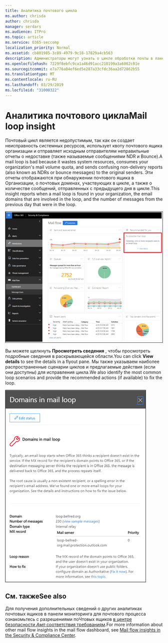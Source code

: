 ```yaml
---
title: Аналитика почтового цикла
ms.author: chrisda
author: chrisda
manager: serdars
ms.audience: ITPro
ms.topic: article
ms.service: O365-seccomp
localization_priority: Normal
ms.assetid: cb801985-3c89-4979-9c18-17829a4cb563
description: Администраторы могут узнать о цикле обработки почты в панели мониторинга почтовых ящиков в центре безопасности _Амп_ соответствия требованиям.
ms.openlocfilehash: 7229f8ebfc9ca1a46d91acc210199a3a6002c01e
ms.sourcegitcommit: e7a776a04ef6ed5e287a33cfdc36aa2d72862b55
ms.translationtype: MT
ms.contentlocale: ru-RU
ms.lasthandoff: 03/29/2019
ms.locfileid: "31000322"
---
```

# <a name="mail-loop-insight"></a><span data-ttu-id="0549a-103">Аналитика почтового цикла</span><span class="sxs-lookup"><span data-stu-id="0549a-103">Mail loop insight</span></span>

<span data-ttu-id="0549a-104">Почтовый цикл является недопустимым, так как он создает неисправность системных ресурсов, использует квоту почтового ящика организации и отправляет исходным отправителям неправильные отчеты о недоставке (также называемые сообщениями NDR и Bounce).</span><span class="sxs-lookup"><span data-stu-id="0549a-104">A mail loop is bad because it wastes system resources, consumes your organization's mail volume quota, and sends confusing non-delivery reports (also known as NDRs or bounce messages) to the original senders.</span></span> <span data-ttu-id="0549a-105">Эти отчеты отображаются при обнаружении почтового ящика в Организации, о почтовых доменах, участвующих в цикле, а также о количестве сообщений, отправленных с предыдущего дня в цикле.</span><span class="sxs-lookup"><span data-stu-id="0549a-105">This insight reports when a mail loop is found in your organization, the email domains that are involved in the loop, and the number of messages from the previous day that were in the loop.</span></span>

![Цикл обработки почты в панели мониторинга почтовых ящиков в центре безопасности _Амп_ соответствия требованиям](media/c3f707cb-4c89-4e88-989c-81ce1d1d6b99.png)

<span data-ttu-id="0549a-107">Вы можете щелкнуть **Просмотреть сведения** , чтобы просмотреть подробные сведения в раскрывающейся области.</span><span class="sxs-lookup"><span data-stu-id="0549a-107">You can click **View details** to see the details in a flyout pane.</span></span> <span data-ttu-id="0549a-108">Мы также указываем наиболее распространенные сценарии циклов и предлагаемые действия (если они доступны) для исправления цикла.</span><span class="sxs-lookup"><span data-stu-id="0549a-108">We also identify the most common loop scenarios and provide the recommended actions (if available) to fix the loop.</span></span>

![РасКрывающаяся панель после нажатия кнопки Просмотр сведений в неправильном цикле в панели мониторинга почтового процесса](media/f7e21300-c62f-41ec-853f-4a2775cd8aa7.png)

## <a name="see-also"></a><span data-ttu-id="0549a-110">См. также</span><span class="sxs-lookup"><span data-stu-id="0549a-110">See also</span></span>

<span data-ttu-id="0549a-111">Для получения дополнительных сведений о других аналитиках почтовых ящиков в панели мониторинга для почтового процесса ознакомьтесь с разрешениями поЧтовых ящиков [в центре безопасности _Амп_ соответствия требованиям](mail-flow-insights.md).</span><span class="sxs-lookup"><span data-stu-id="0549a-111">For more information about other mail flow insights in the mail flow dashboard, see [Mail flow insights in the Security & Compliance Center](mail-flow-insights.md).</span></span>
